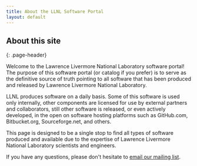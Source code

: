 ```yaml
---
title: About the LLNL Software Portal
layout: default
---
```


## About this site
{: .page-header}

Welcome to the Lawrence Livermore National Laboratory software portal! The
purpose of this software portal (or catalog if you prefer) is to serve as the
definitive source of truth pointing to all software that has been produced and
released by Lawrence Livermore National Laboratory.

LLNL produces software on a daily basis. Some of this software is used only
internally, other components are licensed for use by external partners and
collaborators, still other software is released, or even actively developed, in
the open on software hosting platforms such as GitHub.com, Bitbucket.org,
Sourceforge.net, and others.

This page is designed to be a single stop to find all types of software
produced and available due to the expertise of Lawrence Livermore National
Laboratory scientists and engineers.

If you have any questions, please don't hesitate to
[email our mailing list](mailto:open-source@llnl.gov).
